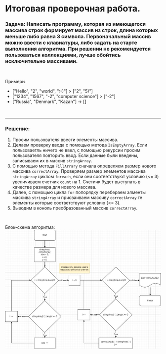 # Итоговая проверочная работа.

### __Задача:__ Написать программу, которая из имеющегося массива строк формирует массив из строк, длина которых меньше либо равна 3 символа. Первоначальный массив можно ввести с клавиатуры, либо задать на старте выполнения алгоритма. При решении не рекомендуется пользоваться коллекциями, лучше обойтись исключительно массивами.

<br>

Примеры:

* ["Hello", "2", "world", ":-)"] > ["2", "5)"]
* ["1234", "1567", "-2", "computer science"] > ["-2"]
* ["Russia", "Denmark", "Kazan"] -> []

<br>

---

### __Решение:__ 

1. Просим пользователя ввести элементы массива.
2. Делаем проверку ввода с помощью метода ```IsEmptyArray```. Если пользоваетль ничего не ввел, с помощью рекурсии просим пользователя повторить ввод. Если данные были введены, записываем их в массив ```stringArray```.
3. С помощью метода ```FillArrary``` сначала определяем размер нового массива ```correctArray```. Проверяем размер элементов массива ```stringArray``` циклом ```foreach```, если они соответствуют условию (<= 3) увеличиваем счетчик ```count``` на 1. Счетичк будет выступать в качестве размера для нового массива.
4. Далее, с помощью цикла ```for``` попорядку перебераем элменты массива ```stringArray``` и присваиваем  массиву ```correctArray``` те элементы которые соответствуют условию (<= 3).
5. Выводим в коноль преобразованный массив ```correctArray```.

<br>

Блок-схема алгоритма:
![Блок-схема алгоритма](Final_HW_Diagram.jpg)